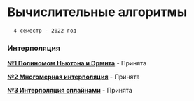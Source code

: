 # Вычислительные алгоритмы
```
  4 семестр - 2022 год
```
### Интерполяция

[**№1 Полиномом Ньютона и Эрмита**](https://github.com/Mansurow/IU7-w-2020/tree/developer/semester_4/%D0%92%D1%8B%D1%87%D0%B8%D1%81%D0%BB%D0%B8%D1%82%D0%B5%D0%BB%D1%8C%D0%BD%D1%8B%D0%B5%20%D0%B0%D0%BB%D0%B3%D0%BE%D1%80%D0%B8%D1%82%D0%BC%D1%8B/lab_01) - Принята 

[**№2 Многомерная интерполяция**](https://github.com/Mansurow/IU7-w-2020/tree/developer/semester_4/%D0%92%D1%8B%D1%87%D0%B8%D1%81%D0%BB%D0%B8%D1%82%D0%B5%D0%BB%D1%8C%D0%BD%D1%8B%D0%B5%20%D0%B0%D0%BB%D0%B3%D0%BE%D1%80%D0%B8%D1%82%D0%BC%D1%8B/lab_02) - Принята

[**№3 Интерполяция сплайнами**](https://github.com/Mansurow/IU7-w-2020/tree/developer/semester_4/%D0%92%D1%8B%D1%87%D0%B8%D1%81%D0%BB%D0%B8%D1%82%D0%B5%D0%BB%D1%8C%D0%BD%D1%8B%D0%B5%20%D0%B0%D0%BB%D0%B3%D0%BE%D1%80%D0%B8%D1%82%D0%BC%D1%8B/lab_03) - Принята  
  

